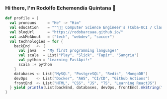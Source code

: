### Hi there, I'm Rodolfo Echemendía Quintana 👋

```scala
def profile = {
  val pronouns     = "He" -> "Him"
  val education    = """👨‍🎓 Computer Science Engineer's (Cuba-UCI / Class of 2011)"""
  val blogUrl      = "https://rodobarcaaa.github.io/"
  val askMeAbout   = ("tech", "webdev", "soccer")
  val technologies = for {
    backEnd   <- {
      val java   = "My first programming language!"
      val scala  = List("Play", "Slick", "Tapir", "Sangria")
      val python = "Learning FastApi!⚡"
      scala :+ python
    }
    databases <- List("MySQL", "PostgreSQL", "Redis", "MongoDB")
    devOps    <- List("Docker", "AWS", "CI/CD", "Github Actions")
    frontEnd  <- List("HTML", "CSS", "JS", "TS", "Learning ReactJS")
  } yield println(List(backEnd, databases, devOps, frontEnd).mkString(", "))
}
```

<!--
**rodobarcaaa/rodobarcaaa** is a ✨ _special_ ✨ repository because its `README.md` (this file) appears on your GitHub profile.

Here are some ideas to get you started:

- 🔭 I’m currently working on ...
- 🌱 I’m currently learning ...
- 👯 I’m looking to collaborate on ...
- 🤔 I’m looking for help with ...
- 💬 Ask me about ...
- 📫 How to reach me: ...
- 😄 Pronouns: ...
- ⚡ Fun fact: ...
-->

